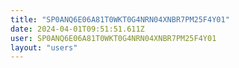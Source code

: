 ```yaml
---
title: "SP0ANQ6E06A81T0WKT0G4NRN04XNBR7PM25F4Y01"
date: 2024-04-01T09:51:51.611Z
user: SP0ANQ6E06A81T0WKT0G4NRN04XNBR7PM25F4Y01
layout: "users"
---
```

    